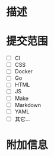 # 描述
<!-- 创建此 PR 的目的 -->

# 提交范围
- [ ] CI
- [ ] CSS
- [ ] Docker
- [ ] Go
- [ ] HTML
- [ ] JS
- [ ] Make
- [ ] Markdown
- [ ] YAML
- [ ] 其它...

# 附加信息
<!-- 关于此 PR 的其它信息 -->
